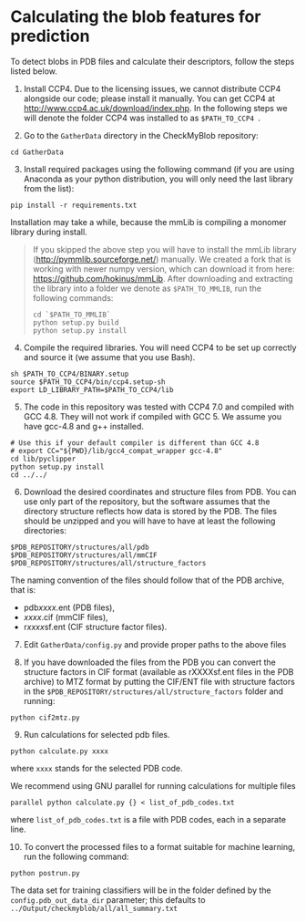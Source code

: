 # Calculating the blob features for prediction

To detect blobs in PDB files and calculate their descriptors, follow the steps listed below.

1. Install CCP4. Due to the licensing issues, we cannot distribute CCP4 alongside our code; please
install it manually. You can get CCP4 at http://www.ccp4.ac.uk/download/index.php. In the following
steps we will denote the folder CCP4 was installed to as `$PATH_TO_CCP4 `.

2. Go to the `GatherData` directory in the CheckMyBlob repository:
```
cd GatherData
```

3. Install required packages using the following command (if you are using Anaconda
as your python distribution, you will only need the last library from the list):
```
pip install -r requirements.txt
```
Installation may take a while, because the mmLib is compiling a monomer library
during install.
 >If you skipped the above step you will have to install the mmLib library (http://pymmlib.sourceforge.net/) manually.
 >We created a fork that is working with newer numpy version, which can download it from here:
 >https://github.com/hokinus/mmLib. After downloading and extracting the library into
 >a folder we denote as `$PATH_TO_MMLIB`, run the following commands:
 >```
 >cd `$PATH_TO_MMLIB`
 >python setup.py build
 >python setup.py install
 >```

4. Compile the required libraries. You will need CCP4 to be set up correctly
and source it (we assume that you use Bash).
```
sh $PATH_TO_CCP4/BINARY.setup
source $PATH_TO_CCP4/bin/ccp4.setup-sh
export LD_LIBRARY_PATH=$PATH_TO_CCP4/lib
```

5. The code in this repository was tested with CCP4 7.0 and compiled with GCC 4.8. They will not work if compiled with GCC 5.
We assume you have gcc-4.8 and g++ installed.
```
# Use this if your default compiler is different than GCC 4.8
# export CC="${PWD}/lib/gcc4_compat_wrapper gcc-4.8"
cd lib/pyclipper
python setup.py install
cd ../../
```

6. Download the desired coordinates and structure files from PDB. You can use only part
of the repository, but the software assumes that the directory structure reflects
how data is stored by the PDB. The files should be unzipped and you will have to have
at least the following directories:
```
$PDB_REPOSITORY/structures/all/pdb
$PDB_REPOSITORY/structures/all/mmCIF
$PDB_REPOSITORY/structures/all/structure_factors
```
The naming convention of the files should follow that of the PDB archive, that is:
 - pdb*xxxx*.ent (PDB files),
 - *xxxx*.cif (mmCIF files),
 - r*xxxx*sf.ent (CIF structure factor files).

7. Edit `GatherData/config.py` and provide proper paths to the above files

8. If you have downloaded the files from the PDB you can convert the structure
factors in CIF format (available as rXXXXsf.ent files in the PDB archive) to MTZ format
by putting the CIF/ENT file with structure factors in the
`$PDB_REPOSITORY/structures/all/structure_factors` folder and running:
```
python cif2mtz.py
```

9. Run calculations for selected pdb files.
```
python calculate.py xxxx
```
where `xxxx` stands for the selected PDB code.

We recommend using GNU parallel for running calculations for multiple files
```
parallel python calculate.py {} < list_of_pdb_codes.txt
```
where `list_of_pdb_codes.txt` is a file with PDB codes, each in a separate line.

10. To convert the processed files to a format suitable for machine learning, run the following command:
```
python postrun.py
```
The data set for training classifiers will be in the folder defined by the `config.pdb_out_data_dir` parameter; this defaults to `../Output/checkmyblob/all/all_summary.txt`
